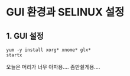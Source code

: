 # GUI 환경과 SELINUX 설정

## 1. GUI 설정
```
yum -y install xorg* xnome* glx*
startx
```


오늘은 머리가 너무 아파용....
좀만쉴게용....
